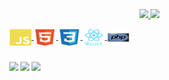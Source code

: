 <div align="center">
  <a href="https://github.com/luisgustavo2022">
  <img height="180em" src="https://github-readme-stats.vercel.app/api?username=luisgustavo2022&show_icons=true&theme=dracula&include_all_commits=true&count_private=true"/>
  <img height="180em" src="https://github-readme-stats.vercel.app/api/top-langs/?username=luisgustavo2022&layout=compact&langs_count=7&theme=dracula"/>
</div>
  <div style="display: inline_block"><br>
  <img align="center" alt="Luis-Js" height="30" width="40" src="https://raw.githubusercontent.com/devicons/devicon/master/icons/javascript/javascript-plain.svg">
  <img align="center" alt="Luis-HTML" height="30" width="40" src="https://raw.githubusercontent.com/devicons/devicon/master/icons/html5/html5-original.svg">
  <img align="center" alt="Luis-CSS" height="30" width="40" src="https://raw.githubusercontent.com/devicons/devicon/master/icons/css3/css3-original.svg">
    <img align="center" alt="Luis-React" height="30" width="40" src="https://github.com/devicons/devicon/blob/master/icons/react/react-original-wordmark.svg">
    <img    align="center" alt="Luis-php" height="30" width="40" src="https://raw.githubusercontent.com/devicons/devicon/master/icons/php/php-original.svg">
    
</div>
  
  ##
  
  <div > 
  <a  href="https://www.instagram.com/gustav0.luis/" target="_blank"><img src="https://img.shields.io/badge/-Instagram-%23E4405F?style=for-the-badge&logo=instagram&logoColor=white" target="_blank"></a>
  <a href = "mailto:holyfreire@gmail.com"><img src="https://img.shields.io/badge/-Gmail-%23333?style=for-the-badge&logo=gmail&logoColor=white" target="_blank"></a>
  <a href="https://www.linkedin.com/in/luis-gustavo-ferreira-freire-45805822b/" target="_blank"><img src="https://img.shields.io/badge/-LinkedIn-%230077B5?style=for-the-badge&logo=linkedin&logoColor=white" target="_blank"></a> 
 

 
</div>
